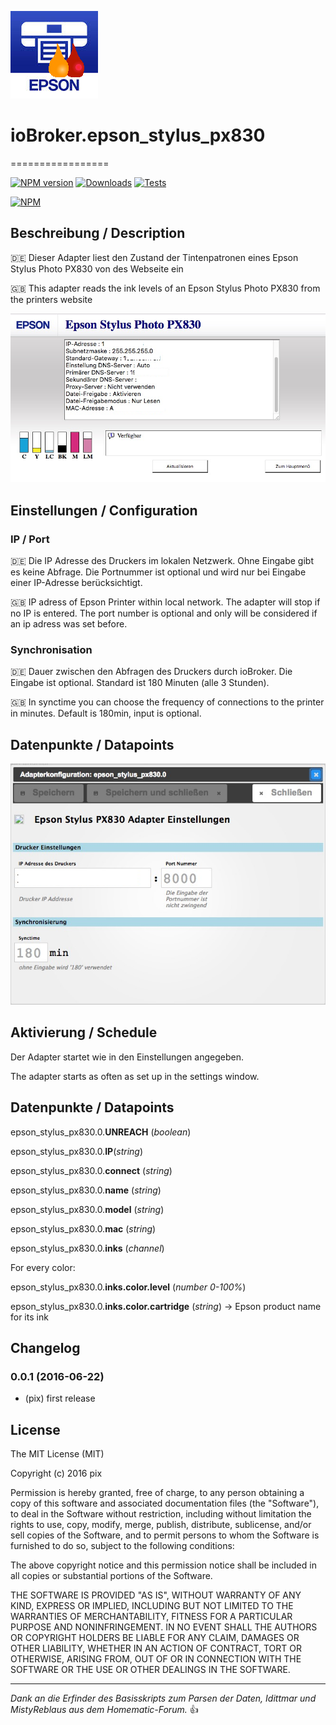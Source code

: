 ![Logo](admin/epson_stylus_px830.png)
# ioBroker.epson_stylus_px830
=================

[![NPM version](http://img.shields.io/npm/v/iobroker.epson_stylus_px830.svg)](https://www.npmjs.com/package/iobroker.epson_stylus_px830)
[![Downloads](https://img.shields.io/npm/dm/iobroker.epson_stylus_px830.svg)](https://www.npmjs.com/package/iobroker.epson_stylus_px830)
[![Tests](https://travis-ci.org/ioBroker/ioBroker.epson_stylus_px830.svg?branch=master)](https://travis-ci.org/ioBroker/ioBroker.epson_stylus_px830)

[![NPM](https://nodei.co/npm/iobroker.epson_stylus_px830.png?downloads=true)](https://nodei.co/npm/iobroker.epson_stylus_px830/)

## Beschreibung / Description
:de: Dieser Adapter liest den Zustand der Tintenpatronen eines Epson Stylus Photo PX830 von des Webseite ein

:uk: This adapter reads the ink levels of an Epson Stylus Photo PX830 from the printers website

![alt text](img/printer_website.png "Website of EPSON Stylus Photo PX830")

## Einstellungen / Configuration
### IP / Port
:de: Die IP Adresse des Druckers im lokalen Netzwerk. Ohne Eingabe gibt es keine Abfrage. Die Portnummer ist optional und wird nur bei Eingabe einer IP-Adresse berücksichtigt.

:uk: IP adress of Epson Printer within local network. The adapter will stop if no IP is entered. The port number is optional and only will be considered if an ip adress was set before.

### Synchronisation
:de: Dauer zwischen den Abfragen des Druckers durch ioBroker. Die Eingabe ist optional. Standard ist 180 Minuten (alle 3 Stunden).

:uk: In synctime you can choose the frequency of connections to the printer in minutes. Default is 180min, input is optional.

##  Datenpunkte / Datapoints
![alt text](img/epson_stylus_px830SettingScreenshot.png "Screenshot Settings")

## Aktivierung / Schedule
Der Adapter startet wie in den Einstellungen angegeben.

The adapter starts as often as set up in the settings window.

##  Datenpunkte / Datapoints

epson_stylus_px830.0.__UNREACH__ (*boolean*)

epson_stylus_px830.0.__IP__(*string*)

epson_stylus_px830.0.__connect__ (*string*)

epson_stylus_px830.0.__name__  (*string*)

epson_stylus_px830.0.__model__ (*string*)

epson_stylus_px830.0.__mac__ (*string*)

epson_stylus_px830.0.__inks__ (*channel*)

For every color:

epson_stylus_px830.0.__inks.color.level__ (*number 0-100%*)

epson_stylus_px830.0.__inks.color.cartridge__ (*string*) -> Epson product name for its ink


## Changelog
### 0.0.1 (2016-06-22)
* (pix) first release

## License

The MIT License (MIT)

Copyright (c) 2016 pix

Permission is hereby granted, free of charge, to any person obtaining a copy
of this software and associated documentation files (the "Software"), to deal
in the Software without restriction, including without limitation the rights
to use, copy, modify, merge, publish, distribute, sublicense, and/or sell
copies of the Software, and to permit persons to whom the Software is
furnished to do so, subject to the following conditions:

The above copyright notice and this permission notice shall be included in all
copies or substantial portions of the Software.

THE SOFTWARE IS PROVIDED "AS IS", WITHOUT WARRANTY OF ANY KIND, EXPRESS OR
IMPLIED, INCLUDING BUT NOT LIMITED TO THE WARRANTIES OF MERCHANTABILITY,
FITNESS FOR A PARTICULAR PURPOSE AND NONINFRINGEMENT. IN NO EVENT SHALL THE
AUTHORS OR COPYRIGHT HOLDERS BE LIABLE FOR ANY CLAIM, DAMAGES OR OTHER
LIABILITY, WHETHER IN AN ACTION OF CONTRACT, TORT OR OTHERWISE, ARISING FROM,
OUT OF OR IN CONNECTION WITH THE SOFTWARE OR THE USE OR OTHER DEALINGS IN THE
SOFTWARE.

---
*Dank an die Erfinder des Basisskripts zum Parsen der Daten, Idittmar und MistyReblaus aus dem Homematic-Forum.* :+1: 
